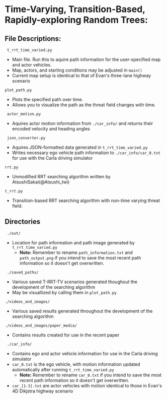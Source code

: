 # Time-Varying, Transition-Based, Rapidly-exploring Random Trees:

## File Descriptions:
``` t_rrt_time_varied.py``` 
- Main file. Run this to aquire path information for the user-specified map and actor vehicles.
- Map, actors, and starting conditions may be adjusted in ```main()```
- Current map setup is identical to that of Evan's three-lane highway scenario

``` plot_path.py ```
- Plots the specified path over time.
- Allows you to visualize the path as the threat field changes with time.

``` actor_motion.py``` 
- Aquires actor motion information from ```./car_info/``` and returns their encoded velocity and heading angles

``` json_converter.py```
- Aquires JSON-formatted data generated in ```t_rrt_time_varied.py```
- Writes necessary ego vehicle path information to ```./car_info/car_0.txt``` for use with the Carla driving simulator

```rrt.py```
- Unmodified RRT searching algorithm written by AtsushiSakai(@Atsushi_twi)

```t_rrt.py``` 
- Transition-based RRT searching algorithm with non-time varying threat field.


## Directories
``` ./out/```
- Location for path information and path image generated by ```t_rrt_time_varied.py```
  - **Note:** Remember to rename ```path_information.txt``` and ```path_output.png``` if you intend to save the most recent path information so it doesn't get overwritten.

``` ./saved_paths/```
- Various saved T-RRT-TV scenarios generated thoughout the development of the searching algorithm 
- May be visuallized by calling them in ```plot_path.py```

```./videos_and_images/```
- Various saved results generated throughout the development of the searching algorithm

```./videos_and_images/paper_media/```
- Contains results created for use in the recent paper

``` ./car_info/```
- Contains ego and actor vehicle information for use in the Carla driving simulator
- ```car_0.txt``` is the ego vehicle, with motion information updated automatically after running ```t_rrt_time_varied.py```
  - **Note:** Remember to rename ```car_0.txt``` if you intend to save the most recent path information so it doesn't get overwritten.
- ```car_[1-3].txt``` are actor vehicles with motion identical to those in Evan's 4D Dikjstra highway scenario

